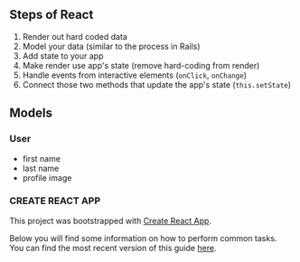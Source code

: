 ## Steps of React
1. Render out hard coded data
2. Model your data (similar to the process in Rails)
3. Add state to your app
4. Make render use app's state (remove hard-coding from render)
5. Handle events from interactive elements (`onClick`, `onChange`)
6. Connect those two methods that update the app's state (`this.setState`)


## Models

### User
- first name
- last name
- profile image


### CREATE REACT APP

This project was bootstrapped with [Create React App](https://github.com/facebookincubator/create-react-app).

Below you will find some information on how to perform common tasks.<br>
You can find the most recent version of this guide [here](https://github.com/facebookincubator/create-react-app/blob/master/packages/react-scripts/template/README.md).